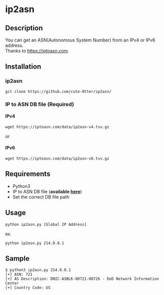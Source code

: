 # ip2asn

## Description
You can get an ASN(Autonomous System Number) from an IPv4 or IPv6 
address.  
Thanks to https://iptoasn.com.

## Installation
### ip2asn
```
git clone https://github.com/cute-0tter/ip2asn/
```

### IP to ASN DB file (Required)
#### IPv4
```
wget https://iptoasn.com/data/ip2asn-v4.tsv.gz
```

or

#### IPv6
```
wget https://iptoasn.com/data/ip2asn-v6.tsv.gz
```

## Requirements
- Python3
- IP to ASN DB file (**available [here](https://iptoasn.com/)**)
- Set the correct DB file path

## Usage
```
python ip2asn.py [Global IP Address]
```

ex.
```
python ip2asn.py 214.0.0.1
```

## Sample
```
$ python3 ip2asn.py 214.0.0.1
[+] ASN: 721
[+] AS Description: DNIC-ASBLK-00721-00726 - DoD Network Information 
Center
[+] Country Code: US
```
